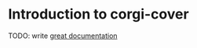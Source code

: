 # Introduction to corgi-cover

TODO: write [great documentation](http://jacobian.org/writing/what-to-write/)
